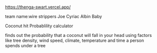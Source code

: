 https://thenga-swart.vercel.app/

team name:wire strippers
Joe Cyriac
Albin Baby


Coconut hit Probablility calculator

finds out the probability that a coconut will fall in your head using factors like tree density, wind speed, climate, temperature and time a person spends under a tree